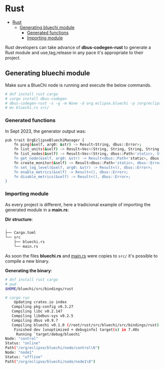 # Rust
<!-- markdownlint-disable-file MD013 MD051 -->
* [Rust](#rust)
  * [Generating bluechi module](#generating-bluechi-module)
    * [Generated functions](#generated-functions)
    * [Importing module](#importing-module)

Rust developers can take advance of **dbus-codegen-rust** to generate a Rust module
and use,tag,release in any pace it's appropriate to their project.

## Generating bluechi module

Make sure a BlueChi node is running and execute the below commands.

``` bash
# dnf install rust cargo
# cargo install dbus-codegen
# dbus-codegen-rust -s -g -m None -d org.eclipse.bluechi -p /org/eclipse/bluechi > bluechi.rs
# mv bluechi.rs src/
```

### Generated functions

In Sept 2023, the generator output was:

``` bash
pub trait OrgEclipseBluechiManager {
    fn ping(&self, arg0: &str) -> Result<String, dbus::Error>;
    fn list_units(&self) -> Result<Vec<(String, String, String, String, String, String, String, dbus::Path<'static>, u32, String, dbus::Path<'static>)>, dbus::Error>;
    fn list_nodes(&self) -> Result<Vec<(String, dbus::Path<'static>, String)>, dbus::Error>;
    fn get_node(&self, arg0: &str) -> Result<dbus::Path<'static>, dbus::Error>;
    fn create_monitor(&self) -> Result<dbus::Path<'static>, dbus::Error>;
    fn set_log_level(&self, arg0: &str) -> Result<(), dbus::Error>;
    fn enable_metrics(&self) -> Result<(), dbus::Error>;
    fn disable_metrics(&self) -> Result<(), dbus::Error>;
}
```

### Importing module

As every project is different, here a tradicional example of importing the generated module in a **main.rs**:

**Dir structure**:

``` bash
.
├── Cargo.toml
└── src
    ├── bluechi.rs
    └── main.rs
```

As soon the files **bluechi.rs** and [main.rs](./src/main.rs) were copies to `src/` it's possible to compile a new binary.

**Generating the binary**:

``` bash
# dnf install rust cargo
# pwd
$HOME/bluechi/src/bindings/rust

# cargo run
    Updating crates.io index
   Compiling pkg-config v0.3.27
   Compiling libc v0.2.147
   Compiling libdbus-sys v0.2.5
   Compiling dbus v0.9.7
   Compiling bluechi v0.1.0 (/root/rust/src/bluechi/src/bindings/rust)
    Finished dev [unoptimized + debuginfo] target(s) in 7.48s
     Running `target/debug/bluechi`
Node: "control"
Status: "online"
Path("/org/eclipse/bluechi/node/control\0")
Node: "node1"
Status: "offline"
Path("/org/eclipse/bluechi/node/node1\0")
```

